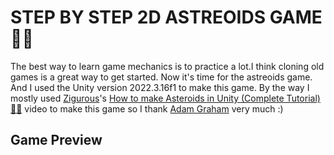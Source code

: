 # STEP BY STEP 2D ASTREOIDS GAME 🚀🌑
The best way to learn game mechanics is to practice a lot.I think cloning old games is a great way to get started. Now it's time for the astreoids game. And I used the Unity version 2022.3.16f1 to make this game. By the way I mostly used [Zigurous](https://www.youtube.com/@Zigurous)'s [How to make Asteroids in Unity (Complete Tutorial) 🚀🌑](https://www.youtube.com/watch?v=cIeWhztKyAg) video to make this game so I thank [Adam Graham](https://github.com/adamgraham) very much :)

## Game Preview
